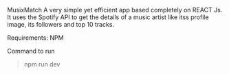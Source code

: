 MusixMatch
A very simple yet efficient app based completely on REACT Js. It uses the Spotify API to get the details of a music artist like itss profile image, its followers and top 10 tracks.

Requirements: NPM

Command to run
>npm run dev
